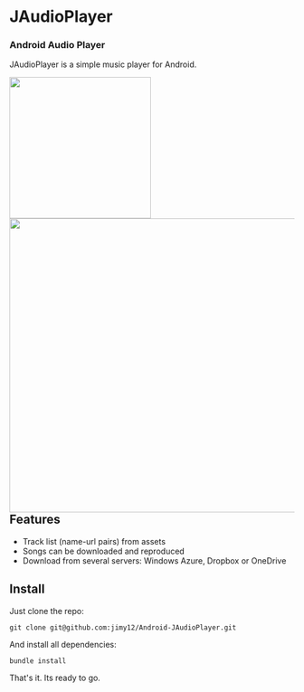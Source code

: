 JAudioPlayer
====================

### Android Audio Player

JAudioPlayer is a simple music player for Android.

<img width=250 src="https://raw.githubusercontent.com/jimy12/Android-JAudioPlayer/master/raw/screenshots/portrait.png"/><img width=520 align="right" src="https://raw.githubusercontent.com/jimy12/Android-JAudioPlayer/master/raw/screenshots/landscape.png"/>

## Features

- Track list (name-url pairs) from assets
- Songs can be downloaded and reproduced
- Download from several servers: Windows Azure, Dropbox or OneDrive

## Install

Just clone the repo:

```
git clone git@github.com:jimy12/Android-JAudioPlayer.git
```

And install all dependencies:

```
bundle install
```

That's it. Its ready to go.
